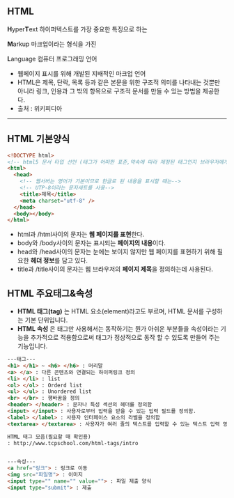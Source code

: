 ## HTML

**H**yper**T**ext 하이퍼텍스트를 가장 중요한 특징으로 하는

**M**arkup 마크업이라는 형식을 가진

**L**anguage 컴퓨터 프로그래밍 언어

- 웹페이지 표시를 위해 개발된 지배적인 마크업 언어
- HTML은 제목, 단락, 목록 등과 같은 본문을 위한 구조적 의미를 나타내는 것뿐만 아니라 링크, 인용과 그 밖의 항목으로 구조적 문서를 만들 수 있는 방법을 제공한다.
- 출처 : 위키피디아

---

## HTML 기본양식

```html
<!DOCTYPE html>
<!-- html5 문서 타입 선언 (태그가 어떠한 표준,약속에 따라 제정된 태그인지 브라우저에게 알려주는것)-->
<html>
  <head>
    <!-- 웹서버는 영어가 기본이므로 한글로 된 내용을 표시할 때는-->
    <!-- UTP-8이라는 문자세트를 사용-->
    <title>제목</title>
    <meta charset="utf-8" />
  </head>
  <body></body>
</html>
```

- html과 /html사이의 문자는 **웹 페이지를 표현**한다.
- body와 /body사이의 문자는 표시되는 **페이지의 내용**이다.
- head와 /head사이의 문자는 눈에는 보이지 않지만 웹 페이지를 표현하기 위해 필요한 **헤더 정보**를 담고 있다.
- title과 /title사이의 문자는 웹 브라우저의 **페이지 제목**을 정의하는데 사용된다.

## HTML 주요태그&속성

- **HTML 태그(tag)** 는 HTML 요소(element)라고도 부르며, HTML 문서를 구성하는 기본 단위입니다.
- **HTML 속성** 은 태그만 사용해서는 동작하기는 뭔가 아쉬운 부분들을 속성이라는 기능을 추가적으로 적용함으로써 태그가 정상적으로 동작 할 수 있도록 만들어 주는 기능입니다.

```html
---태그---
<h1> </h1> ~ <h6> </h6> : 머리말
<a> </a> : 다른 콘텐츠와 연결되는 하이퍼링크 정의
<li> </li> : list
<ol> </ol> : Orderd list
<ul> </ul> : Unordered list
<br> </br> : 행바꿈을 정의
<header> </header> : 문자나 특성 섹션의 헤더를 정의함
<input> </input> : 사용자로부터 입력을 받을 수 있는 입력 필드를 정의함.
<label> </label> : 사용자 인터페이스 요소의 라벨을 정의함
<textarea> </textarea> : 사용자가 여러 줄의 텍스트를 입력할 수 있는 텍스트 입력 영역을 정의함

HTML 태그 모음(필요할 때 확인용)
: http://www.tcpschool.com/html-tags/intro


---속성---
<a href="링크"> : 링크로 이동
<img src="파일명"> : 이미지
<input type="" name="" value=""> : 파일 제출 양식
<input type="submit"> : 제출
```

